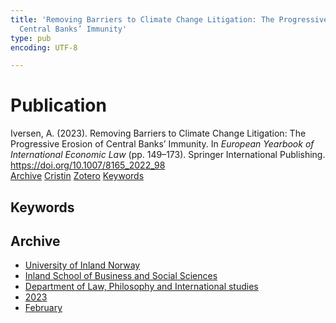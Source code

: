 ```yaml
---
title: 'Removing Barriers to Climate Change Litigation: The Progressive Erosion of
  Central Banks’ Immunity'
type: pub
encoding: UTF-8

---
```

<h1>Publication</h1>
<article id="csl-bib-container-FVBJ7MWQ" class="csl-bib-container">
  <div class="csl-bib-body"> <div class="csl-entry">Iversen, A. (2023). Removing Barriers to Climate Change Litigation: The Progressive Erosion of Central Banks’ Immunity. In <i>European Yearbook of International Economic Law</i> (pp. 149–173). Springer International Publishing. <a href="https://doi.org/10.1007/8165_2022_98">https://doi.org/10.1007/8165_2022_98</a></div> </div>
  <div class="csl-bib-buttons">
    <a href="#taxonomy-article-FVBJ7MWQ" alt="archive" class="csl-bib-button">Archive</a>
    <a href="https://app.cristin.no/results/show.jsf?id=2122268" alt="Cristin" class="csl-bib-button">Cristin</a>
    <a href="http://zotero.org/groups/5881554/items/FVBJ7MWQ" alt="Zotero" class="csl-bib-button">Zotero</a>
    <a href="#keywords-article-FVBJ7MWQ" alt="keywords" class="csl-bib-button">Keywords</a>
  </div>
  <div id="csl-bib-meta-container-FVBJ7MWQ"></div>
</article>
<div id="csl-bib-meta-FVBJ7MWQ" class="csl-bib-meta">
  <article id="keywords-article-FVBJ7MWQ" class="keywords-article">
    <h1>Keywords</h1>
    
  </article>
  <article id="taxonomy-article-FVBJ7MWQ" class="taxonomy-article">
    <h1>Archive</h1>
    <ul>
      <li><a href="{{< params subfolder >}}en/archive/?key=3DCRN523">University of Inland Norway</a></li>
      <li><a href="{{< params subfolder >}}en/archive/?key=DU8Q9LN9">Inland School of Business and Social Sciences</a></li>
      <li><a href="{{< params subfolder >}}en/archive/?key=ITYAG68H">Department of Law, Philosophy and International studies</a></li>
      <li><a href="{{< params subfolder >}}en/archive/?key=8Y35X54R">2023</a></li>
      <li><a href="{{< params subfolder >}}en/archive/?key=7ID9SM7U">February</a></li>
    </ul>
  </article>
</div>
